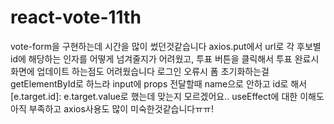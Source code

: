 # react-vote-11th

vote-form을 구현하는데 시간을 많이 썼던것같습니다
axios.put에서 url로 각 후보별 id에 해당하는 인자를 어떻게 넘겨줄지가 어려웠고, 투표 버튼을 클릭해서 투표 완료시 화면에 업데이트 하는점도 어려웠습니다
로그인 오류시 폼 초기화하는걸 getElementById로 하느라 input에 props 전달할때 name으로 안하고 id로 해서 [e.target.id]: e.target.value로 했는데 맞는지 모르겠어요..
useEffect에 대한 이해도 아직 부족하고 axios사용도 많이 미숙한것같습니다ㅠㅠ!
